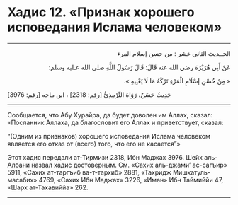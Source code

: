 <h1 class="hadith-header">Хадис 12. «Признак хорошего исповедания Ислама человеком» </h1>

<hr>

<p class="arabic-text" dir="rtl">
الحــديث الثاني عشر : من حسن إسلام المرء
</p>

<p class="arabic-text" dir="rtl">
عَنْ أَبِي هُرَيْرَةَ رضي الله عنه قَالَ: قَالَ رَسُولُ اللَّهِ صلى الله عـليه وسلم: 
</p>

<p class="arabic-text" dir="rtl">
« مِنْ حُسْنِ إسْلَامِ الْمَرْءِ تَرْكُهُ مَا لَا يَعْنِيهِ ». 
</p>

<p class="arabic-subtext">
[3976 :حَدِيثٌ حَسَنٌ، رَوَاهُ التِّرْمِذِيُّ [رقم: 2318] ، ابن ماجه [رقم 
</p>

<hr>

<p class="russian-text">
Сообщается, что Абу Хурайра, да будет доволен им Аллах, сказал: 
«Посланник Аллаха, да благословит его Аллах и приветствует, сказал: 
</p>

<p class="russian-text">
“(Одним из признаков) хорошего исповедания Ислама человеком является его отказ от (всего) того, что его не касается”»
</p>

<p class="russian-subtext">
Этот хадис передали ат-Тирмизи 2318, Ибн Маджах 3976. Шейх аль-Албани назвал хадис достоверным. См. «Сахих аль-джами’ ас-сагъир» 5911, «Сахих ат-таргъиб ва-т-тархиб» 2881, «Тахридж Мишкатуль-масабих» 4769, «Сахих Ибн Маджах» 3226, «Иман» Ибн Таймиййи 47, «Шарх ат-Тахавиййа» 262.
</p>

<hr class="endline">
